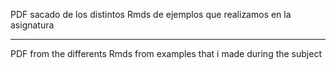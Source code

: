 PDF sacado de los distintos Rmds de ejemplos que realizamos en la asignatura

_________________________________________________________________________________


PDF from the differents Rmds from examples that i made during the subject
